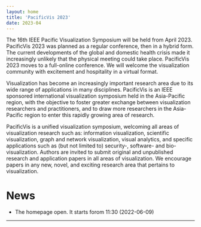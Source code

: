 ```yaml
---
layout: home
title: 'PacificVis 2023'
date: 2023-04
---
```


The 16th IEEE Pacific Visualization Symposium will be held from April 2023. PacificVis 2023 was planned as a regular conference, then in a hybrid form. The current developments of the global and domestic health crisis made it increasingly unlikely that the physical meeting could take place. PacificVis 2023 moves to a full-online conference. We will welcome the visualization community with excitement and hospitality in a virtual format.

Visualization has become an increasingly important research area due to its wide range of applications in many disciplines. PacificVis is an IEEE sponsored international visualization symposium held in the Asia-Pacific region, with the objective to foster greater exchange between visualization researchers and practitioners, and to draw more researchers in the Asia-Pacific region to enter this rapidly growing area of research.

PacificVis is a unified visualization symposium, welcoming all areas of visualization research such as: information visualization, scientific visualization, graph and network visualization, visual analytics, and specific applications such as (but not limited to) security-, software- and bio-visualization. Authors are invited to submit original and unpublished research and application papers in all areas of visualization. We encourage papers in any new, novel, and exciting research area that pertains to visualization.

# News

- The homepage open. It starts forom 11:30 (2022-06-09)

---
